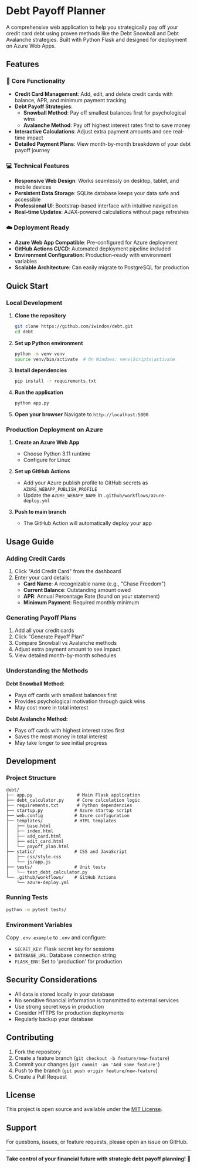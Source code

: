 # Debt Payoff Planner

A comprehensive web application to help you strategically pay off your credit card debt using proven methods like the Debt Snowball and Debt Avalanche strategies. Built with Python Flask and designed for deployment on Azure Web Apps.

## Features

### 🎯 Core Functionality
- **Credit Card Management**: Add, edit, and delete credit cards with balance, APR, and minimum payment tracking
- **Debt Payoff Strategies**: 
  - **Snowball Method**: Pay off smallest balances first for psychological wins
  - **Avalanche Method**: Pay off highest interest rates first to save money
- **Interactive Calculations**: Adjust extra payment amounts and see real-time impact
- **Detailed Payment Plans**: View month-by-month breakdown of your debt payoff journey

### 💻 Technical Features
- **Responsive Web Design**: Works seamlessly on desktop, tablet, and mobile devices
- **Persistent Data Storage**: SQLite database keeps your data safe and accessible
- **Professional UI**: Bootstrap-based interface with intuitive navigation
- **Real-time Updates**: AJAX-powered calculations without page refreshes

### ☁️ Deployment Ready
- **Azure Web App Compatible**: Pre-configured for Azure deployment
- **GitHub Actions CI/CD**: Automated deployment pipeline included
- **Environment Configuration**: Production-ready with environment variables
- **Scalable Architecture**: Can easily migrate to PostgreSQL for production

## Quick Start

### Local Development

1. **Clone the repository**
   ```bash
   git clone https://github.com/iwindon/debt.git
   cd debt
   ```

2. **Set up Python environment**
   ```bash
   python -m venv venv
   source venv/bin/activate  # On Windows: venv\Scripts\activate
   ```

3. **Install dependencies**
   ```bash
   pip install -r requirements.txt
   ```

4. **Run the application**
   ```bash
   python app.py
   ```

5. **Open your browser**
   Navigate to `http://localhost:5000`

### Production Deployment on Azure

1. **Create an Azure Web App**
   - Choose Python 3.11 runtime
   - Configure for Linux

2. **Set up GitHub Actions**
   - Add your Azure publish profile to GitHub secrets as `AZURE_WEBAPP_PUBLISH_PROFILE`
   - Update the `AZURE_WEBAPP_NAME` in `.github/workflows/azure-deploy.yml`

3. **Push to main branch**
   - The GitHub Action will automatically deploy your app

## Usage Guide

### Adding Credit Cards
1. Click "Add Credit Card" from the dashboard
2. Enter your card details:
   - **Card Name**: A recognizable name (e.g., "Chase Freedom")
   - **Current Balance**: Outstanding amount owed
   - **APR**: Annual Percentage Rate (found on your statement)
   - **Minimum Payment**: Required monthly minimum

### Generating Payoff Plans
1. Add all your credit cards
2. Click "Generate Payoff Plan"
3. Compare Snowball vs Avalanche methods
4. Adjust extra payment amount to see impact
5. View detailed month-by-month schedules

### Understanding the Methods

**Debt Snowball Method:**
- Pays off cards with smallest balances first
- Provides psychological motivation through quick wins
- May cost more in total interest

**Debt Avalanche Method:**
- Pays off cards with highest interest rates first
- Saves the most money in total interest
- May take longer to see initial progress

## Development

### Project Structure
```
debt/
├── app.py                 # Main Flask application
├── debt_calculator.py     # Core calculation logic
├── requirements.txt       # Python dependencies
├── startup.py            # Azure startup script
├── web.config            # Azure configuration
├── templates/            # HTML templates
│   ├── base.html
│   ├── index.html
│   ├── add_card.html
│   ├── edit_card.html
│   └── payoff_plan.html
├── static/               # CSS and JavaScript
│   ├── css/style.css
│   └── js/app.js
├── tests/                # Unit tests
│   └── test_debt_calculator.py
└── .github/workflows/    # GitHub Actions
    └── azure-deploy.yml
```

### Running Tests
```bash
python -m pytest tests/
```

### Environment Variables
Copy `.env.example` to `.env` and configure:
- `SECRET_KEY`: Flask secret key for sessions
- `DATABASE_URL`: Database connection string
- `FLASK_ENV`: Set to 'production' for production

## Security Considerations

- All data is stored locally in your database
- No sensitive financial information is transmitted to external services
- Use strong secret keys in production
- Consider HTTPS for production deployments
- Regularly backup your database

## Contributing

1. Fork the repository
2. Create a feature branch (`git checkout -b feature/new-feature`)
3. Commit your changes (`git commit -am 'Add some feature'`)
4. Push to the branch (`git push origin feature/new-feature`)
5. Create a Pull Request

## License

This project is open source and available under the [MIT License](LICENSE).

## Support

For questions, issues, or feature requests, please open an issue on GitHub.

---

**Take control of your financial future with strategic debt payoff planning!** 🚀
